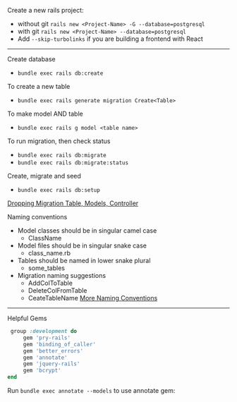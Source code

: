 
Create a new rails project:
  * without git ```rails new <Project-Name> -G --database=postgresql```
  * with git ```rails new <Project-Name> --database=postgresql```
  * Add ```--skip-turbolinks``` if you are building a frontend with React

---

Create database
  * ```bundle exec rails db:create```

To create a new table
  * ```bundle exec rails generate migration Create<Table>```

To make model AND table
  * ```bundle exec rails g model <table name>```

To run migration, then check status
  * ```bundle exec rails db:migrate```
  * ```bundle exec rails db:migrate:status```

Create, migrate and seed
  * ```bundle exec rails db:setup```

[Dropping Migration Table, Models, Controller](https://gist.github.com/chand/3c646d7ef8f32599ea17ae37c6ebde86)

Naming conventions
  * Model classes should be in singular camel case
    * ClassName
  * Model files should be in singular snake case
    * class_name.rb
  * Tables should be named in lower snake plural
    * some_tables
  * Migration naming suggestions
    * AddColToTable
    * DeleteColFromTable 
    * CeateTableName
[More Naming Conventions](https://gist.github.com/iangreenleaf/b206d09c587e8fc6399e)

---

Helpful Gems
```ruby
 group :development do
     gem 'pry-rails'
     gem 'binding_of_caller'
     gem 'better_errors'
     gem 'annotate'
     gem 'jquery-rails'
     gem 'bcrypt'
end
```

Run  ```bundle exec annotate --models``` to use annotate gem:



